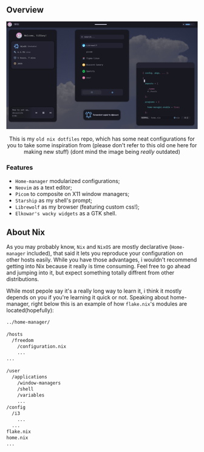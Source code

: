 
## Overview

<div align="center">
<img src="showcase/hi.png" alt="showcase">

<br>

This is my <code>old nix dotfiles</code> repo, which has some neat configurations for you to take some inspiration from (please don't refer to this old one here for making new stuff)
(dont mind the image being *really* outdated)


</div>

### Features

* <code>Home-manager</code> modularized configurations;
* <code>Neovim</code> as a text editor;
* <code>Picom</code> to composite on X11 window managers;
* <code>Starship</code> as my shell's prompt;
* <code>Librewolf</code> as my browser (featuring custom css!);
* <code>Elkowar's wacky widgets</code> as a GTK shell.

## About Nix

As you may probably know, <code>Nix</code> and <code>NixOS</code> are mostly declarative (<code>Home-manager</code> included), that said it lets you reproduce your configuration on other hosts easily.
While you have those advantages, i wouldn't recommend getting into Nix because it really is time consuming. Feel free to go ahead and jumping into it, but expect something totally diffrent from other distributions.

While most pepole say it's a really long way to learn it, i think it mostly depends on you if you're learning it quick or not.
Speaking about home-manager, right below this is an example of how <code>flake.nix</code>'s modules are located(hopefully):

    ../home-manager/

    /hosts
      /freedom
        /configuration.nix
        ...
    ...

    /user
      /applications
        /window-managers
        /shell
        /variables
        ...
    /config
      /i3
        ...
      ...
    flake.nix
    home.nix
    ...
